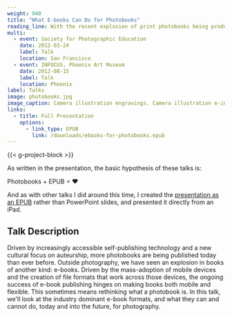 ```yaml
---
weight: 940
title: "What E-books Can Do for Photobooks"
reading_line: With the recent explosion of print photobooks being produced and collected, can e-books offer an additional path?
multi:
  - event: Society for Photographic Education
    date: 2012-03-24
    label: Talk
    location: San Francisco
  - event: INFOCUS, Phoenix Art Museum
    date: 2012-08-15
    label: Talk
    location: Phoenix
label: Talks
image: photobooks.jpg
image_caption: Camera illustration engravings. Camera illustration e-ink.
links:
  - title: Full Presentation
    options:
      - link_type: EPUB
        link: /downloads/ebooks-for-photobooks.epub
---
```


{{< g-project-block >}}

As written in the presentation, the basic hypothesis of these talks is:

Photobooks + EPUB = ♥

And as with other talks I did around this time, I created the [presentation as an EPUB](/downloads/ebooks-for-photobooks.epub) rather than PowerPoint slides, and presented it directly from an iPad.

## Talk Description

Driven by increasingly accessible self-publishing technology and a new cultural focus on auteurship, more photobooks are being published today than ever before. Outside photography, we have seen an explosion in books of another kind: e-books. Driven by the mass-adoption of mobile devices and the creation of file formats that work across those devices, the ongoing success of e-book publishing hinges on making books both mobile and flexible. This sometimes means rethinking what a photobook is. In this talk, we'll look at the industry dominant e-book formats, and what they can and cannot do, today and into the future, for photography.